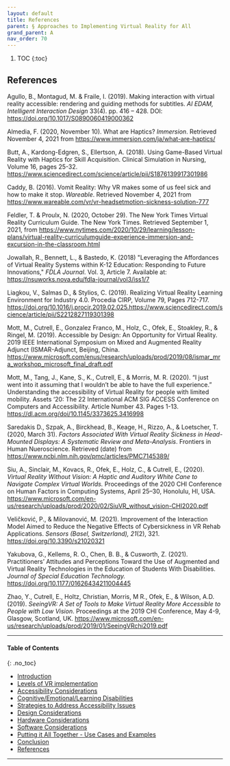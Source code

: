```yaml
---
layout: default
title: References  
parent: § Approaches to Implementing Virtual Reality for All   
grand_parent: A
nav_order: 70 
---
```

<style>
.dont-break-out {
  /* These are technically the same, but use both */
  overflow-wrap: break-word;
  word-wrap: break-word;

     -ms-word-break: break-all;
  /* This is the dangerous one in WebKit, as it breaks things wherever */
  word-break: break-all;
  /* Instead use this non-standard one: */
  word-break: break-word;
}

.youtube-container {
    position: relative;
    width: 100%;
    height: 0;
    padding-bottom: 56.25%;
}
.youtube-video {
    position: absolute;
    top: 0;
    left: 0;
    width: 100%;
    height: 100%;
}

</style>

<div class="dont-break-out" markdown="1">

1. TOC
{:toc}

## References
Agullo, B., Montagud, M. & Fraile, I. (2019). Making interaction with virtual reality accessible: rendering and guiding methods for subtitles. *AI EDAM, Intelligent Interaction Design* 33(4). pp. 416 – 428. DOI: https://doi.org/10.1017/S0890060419000362 

Almedia, F. (2020, November 10). What are Haptics? *Immersion*. Retrieved November 4, 2021 from https://www.immersion.com/ja/what-are-haptics/ 

Butt, A., Kardong-Edgren, S., Ellertson, A. (2018). Using Game-Based Virtual Reality with Haptics for Skill Acquisition. Clinical Simulation in Nursing, Volume 16, pages 25-32. https://www.sciencedirect.com/science/article/pii/S1876139917301986 

Caddy, B. (2016). Vomit Reality: Why VR makes some of us feel sick and how to make it stop. *Wareable*. Retrieved November 4, 2021 from https://www.wareable.com/vr/vr-headsetmotion-sickness-solution-777 

Feldler, T. & Proulx, N. (2020, October 29). The New York Times Virtual Reality Curriculum Guide. The New York Times. Retrieved September 1, 2021, from https://www.nytimes.com/2020/10/29/learning/lesson-plans/virtual-reality-curriculumguide-experience-immersion-and-excursion-in-the-classroom.html 

Jowallah, R., Bennett, L., & Bastedo, K. (2018) "Leveraging the Affordances of Virtual Reality Systems within K-12 Education: Responding to Future Innovations," *FDLA Journal*. Vol. 3, Article 7. Available at: https://nsuworks.nova.edu/fdla-journal/vol3/iss1/7 

Liagkou, V., Salmas D., & Stylios, C. (2019). Realizing Virtual Reality Learning Environment for Industry 4.0. Procedia CIRP, Volume 79, Pages 712-717. https://doi.org/10.1016/j.procir.2019.02.025.https://www.sciencedirect.com/science/article/pii/S2212827119301398 

Mott, M., Cutrell, E., Gonzalez Franco, M., Holz, C., Ofek, E., Stoakley, R., & Ringel, M. (2019). Accessible by Design: An Opportunity for Virtual Reality. 2019 IEEE International Symposium on Mixed and Augmented Reality Adjunct (ISMAR-Adjunct, Beijing, China. https://www.microsoft.com/enus/research/uploads/prod/2019/08/ismar_mra_workshop_microsoft_final_draft.pdf 

Mott, M., Tang, J., Kane, S., K., Cutrell, E., & Morris, M. R. (2020). “I just went into it assuming that I wouldn’t be able to have the full experience.” Understanding the accessibility of Virtual Reality for people with limited mobility. Assets ‘20: The 22 International ACM SIG ACCESS Conference on Computers and Accessibility. Article Number 43. Pages 1-13. https://dl.acm.org/doi/10.1145/3373625.3416998 

Saredakis D., Szpak, A., Birckhead, B., Keage, H., Rizzo, A., & Loetscher, T. (2020, March 31). *Factors Associated With Virtual Reality Sickness in Head-Mounted Displays: A Systematic Review and Meta-Analysis*. Frontiers in Human Nueroscience. Retrieved (date) from https://www.ncbi.nlm.nih.gov/pmc/articles/PMC7145389/ 

Siu, A., Sinclair, M., Kovacs, R., Ofek, E., Holz, C., & Cutrell, E., (2020). *Virtual Reality Without Vision: A Haptic and Auditory White Cane to Navigate Complex Virtual Worlds.* Proceedings of the 2020 CHI Conference on Human Factors in Computing Systems, April 25–30, Honolulu, HI, USA. https://www.microsoft.com/en-us/research/uploads/prod/2020/02/SiuVR_without_vision-CHI2020.pdf 

Veličković, P., & Milovanović, M. (2021). Improvement of the Interaction Model Aimed to Reduce the Negative Effects of Cybersickness in VR Rehab Applications. *Sensors (Basel, Switzerland), 21*(2), 321. https://doi.org/10.3390/s21020321 

Yakubova, G., Kellems, R. O., Chen, B. B., & Cusworth, Z. (2021). Practitioners’ Attitudes and Perceptions Toward the Use of Augmented and Virtual Reality Technologies in the Education of Students With Disabilities. *Journal of Special Education Technology.* https://doi.org/10.1177/01626434211004445 

Zhao, Y., Cutrell, E., Holtz, Christian, Morris, M R., Ofek, E., & Wilson, A.D. (2019). *SeeingVR: A Set of Tools to Make Virtual Reality More Accessible to People with Low Vision*. Proceedings at the 2019 CHI Conference, May 4-9, Glasgow, Scotland, UK. https://www.microsoft.com/en-us/research/uploads/prod/2019/01/SeeingVRchi2019.pdf
***

#### Table of Contents
{: .no_toc}

<ul><li> <a href="/docs/A/Approaches-to-Implementing-Virtual-Reality-for-All-1/">Introduction</a></li><li> <a href="/docs/A/Approaches-to-Implementing-Virtual-Reality-for-All-2/">Levels of VR implementation</a></li><li> <a href="/docs/A/Approaches-to-Implementing-Virtual-Reality-for-All-2-1/">Accessibility Considerations</a></li><li> <a href="/docs/A/Approaches-to-Implementing-Virtual-Reality-for-All-3/">Cognitive/Emotional/Learning Disabilities</a></li><li> <a href="/docs/A/Approaches-to-Implementing-Virtual-Reality-for-All-4/">Strategies to Address Accessibility Issues</a></li><li> <a href="/docs/A/Approaches-to-Implementing-Virtual-Reality-for-All-4-1/">Design Considerations</a></li><li> <a href="/docs/A/Approaches-to-Implementing-Virtual-Reality-for-All-4-2/">Hardware Considerations</a></li><li> <a href="/docs/A/Approaches-to-Implementing-Virtual-Reality-for-All-4-3/">Software Considerations</a></li><li> <a href="/docs/A/Approaches-to-Implementing-Virtual-Reality-for-All-5/">Putting it All Together - Use Cases and Examples</a></li><li> <a href="/docs/A/Approaches-to-Implementing-Virtual-Reality-for-All-6/">Conclusion</a></li><li> <a href="/docs/A/Approaches-to-Implementing-Virtual-Reality-for-All-7/">References</a></li></ul>

***

</div>
